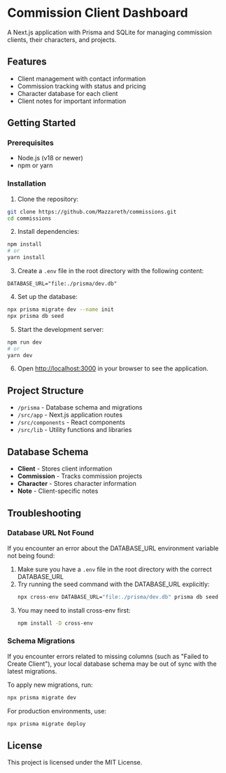 # Commission Client Dashboard

A Next.js application with Prisma and SQLite for managing commission clients, their characters, and projects.

## Features

- Client management with contact information
- Commission tracking with status and pricing
- Character database for each client
- Client notes for important information

## Getting Started

### Prerequisites

- Node.js (v18 or newer)
- npm or yarn

### Installation

1. Clone the repository:
```bash
git clone https://github.com/Mazzareth/commissions.git
cd commissions
```

2. Install dependencies:
```bash
npm install
# or
yarn install
```

3. Create a `.env` file in the root directory with the following content:
```
DATABASE_URL="file:./prisma/dev.db"
```

4. Set up the database:
```bash
npx prisma migrate dev --name init
npx prisma db seed
```

5. Start the development server:
```bash
npm run dev
# or
yarn dev
```

6. Open [http://localhost:3000](http://localhost:3000) in your browser to see the application.

## Project Structure

- `/prisma` - Database schema and migrations
- `/src/app` - Next.js application routes
- `/src/components` - React components
- `/src/lib` - Utility functions and libraries

## Database Schema

- **Client** - Stores client information
- **Commission** - Tracks commission projects
- **Character** - Stores character information
- **Note** - Client-specific notes

## Troubleshooting

### Database URL Not Found

If you encounter an error about the DATABASE_URL environment variable not being found:

1. Make sure you have a `.env` file in the root directory with the correct DATABASE_URL
2. Try running the seed command with the DATABASE_URL explicitly:
   ```bash
   npx cross-env DATABASE_URL="file:./prisma/dev.db" prisma db seed
   ```
3. You may need to install cross-env first:
   ```bash
   npm install -D cross-env
   ```

### Schema Migrations

If you encounter errors related to missing columns (such as "Failed to Create Client"), your local database schema may be out of sync with the latest migrations.

To apply new migrations, run:
```bash
npx prisma migrate dev
```
For production environments, use:
```bash
npx prisma migrate deploy
```

## License

This project is licensed under the MIT License.
